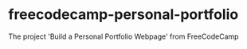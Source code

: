# freecodecamp-personal-portfolio
The project 'Build a Personal Portfolio Webpage' from FreeCodeCamp
